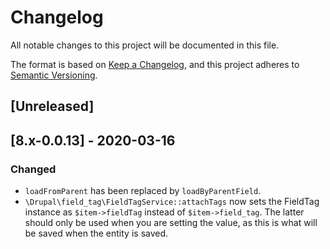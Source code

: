 # Changelog
All notable changes to this project will be documented in this file.

The format is based on [Keep a Changelog](https://keepachangelog.com/en/1.0.0/),
and this project adheres to [Semantic Versioning](https://semver.org/spec/v2.0.0.html).

## [Unreleased]

## [8.x-0.0.13] - 2020-03-16
### Changed
- `loadFromParent` has been replaced by `loadByParentField`.
- `\Drupal\field_tag\FieldTagService::attachTags` now sets the FieldTag instance as `$item->fieldTag` instead of `$item->field_tag`.  The latter should only be used when you are setting the value, as this is what will be saved when the entity is saved.
